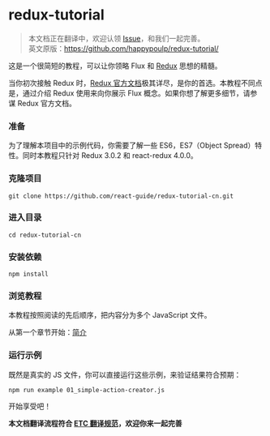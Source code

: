 redux-tutorial
=========================

> 本文档正在翻译中，欢迎认领 [Issue](https://github.com/react-guide/redux-tutorial-cn/issues)，和我们一起完善。  
> 英文原版：https://github.com/happypoulp/redux-tutorial/

这是一个很简短的教程，可以让你领略 Flux 和 [Redux](https://github.com/reactjs/redux) 思想的精髓。

当你初次接触 Redux 时，[Redux 官方文档](https://github.com/camsong/redux-in-chinese)极其详尽，是你的首选。本教程不同点是，通过介绍 Redux 使用来向你展示 Flux 概念。如果你想了解更多细节，请参谋 Redux 官方文档。

### 准备

为了理解本项目中的示例代码，你需要了解一些 ES6，ES7（Object Spread）特性。同时本教程只针对 Redux 3.0.2 和 react-redux 4.0.0。

### 克隆项目
`git clone https://github.com/react-guide/redux-tutorial-cn.git`

### 进入目录
`cd redux-tutorial-cn`

### 安装依赖
`npm install`

### 浏览教程

本教程按照阅读的先后顺序，把内容分为多个 JavaScript 文件。

从第一个章节开始：[简介](00_introduction.js)

### 运行示例

既然是真实的 JS 文件，你可以直接运行这些示例，来验证结果符合预期：

`npm run example 01_simple-action-creator.js`

开始享受吧！

**本文档翻译流程符合 [ETC 翻译规范](https://github.com/react-guide/ETC)，欢迎你来一起完善**

